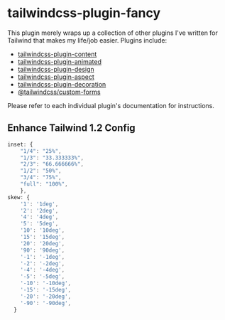 # tailwindcss-plugin-fancy

This plugin merely wraps up a collection of other plugins I've written for
Tailwind that makes my life/job easier. Plugins include:

- [tailwindcss-plugin-content](https://github.com/brandonpittman/tailwindcss-plugin-content)
- [tailwindcss-plugin-animated](https://github.com/brandonpittman/tailwindcss-plugin-animated)
- [tailwindcss-plugin-design](https://github.com/brandonpittman/tailwindcss-plugin-design)
- [tailwindcss-plugin-aspect](https://github.com/brandonpittman/tailwindcss-plugin-aspect)
- [tailwindcss-plugin-decoration](https://github.com/brandonpittman/tailwindcss-plugin-decoration)
- [@tailwindcss/custom-forms](https://github.com/tailwindcss/custom-forms)

Please refer to each individual plugin's documentation for instructions.

## Enhance Tailwind 1.2 Config

```javascript
inset: {
    "1/4": "25%",
    "1/3": "33.333333%",
    "2/3": "66.666666%",
    "1/2": "50%",
    "3/4": "75%",
    "full": "100%",
    },
skew: {
    '1': '1deg',
    '2': '2deg',
    '4': '4deg',
    '5': '5deg',
    '10': '10deg',
    '15': '15deg',
    '20': '20deg',
    '90': '90deg',
    '-1': '-1deg',
    '-2': '-2deg',
    '-4': '-4deg',
    '-5': '-5deg',
    '-10': '-10deg',
    '-15': '-15deg',
    '-20': '-20deg',
    '-90': '-90deg',
  }
```
